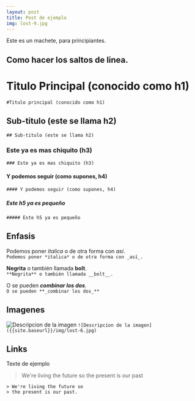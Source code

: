 ```yaml
---
layout: post
title: Post de ejemplo
img: lost-9.jpg	
---
```


Este es un machete, para principiantes.

## Como hacer los saltos de linea.


# Titulo Principal (conocido como h1)
`#Titulo principal (conocido como h1)` 

## Sub-titulo (este se llama h2)
`## Sub-titulo (este se llama h2)`

### Este ya es mas chiquito (h3)
`### Este ya es mas chiquito (h3)`

#### Y podemos seguir (como supones, h4)
`#### Y podemos seguir (como supones, h4)`

##### Este h5 ya es pequeño
`##### Este h5 ya es pequeño`

## Enfasis

Podemos poner *italica* o de otra forma con _así_.  
`Podemos poner *italica* o de otra forma con _así_.`

**Negrita** o también llamada __bolt__.  
`**Negrita** o también llamada __bolt__.`

O se pueden **_combinar los dos_**.  
`O se pueden **_combinar los dos_**`

## Imagenes


![Descripcion de la imagen]({{site.baseurl}}/img/lost-6.jpg)
`![Descripcion de la imagen]({{site.baseurl}}/img/lost-6.jpg)`



## Links


Texte de ejemplo

> We're living the future so
> the present is our past

`> We're living the future so`  
`> the present is our past.`



